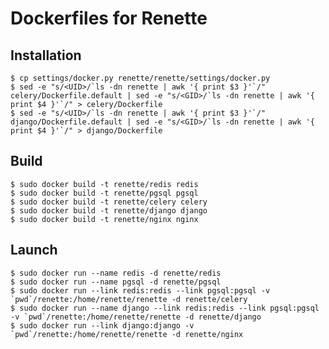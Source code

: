 # Dockerfiles for Renette

## Installation

    $ cp settings/docker.py renette/renette/settings/docker.py
    $ sed -e "s/<UID>/`ls -dn renette | awk '{ print $3 }'`/" celery/Dockerfile.default | sed -e "s/<GID>/`ls -dn renette | awk '{ print $4 }'`/" > celery/Dockerfile
    $ sed -e "s/<UID>/`ls -dn renette | awk '{ print $3 }'`/" django/Dockerfile.default | sed -e "s/<GID>/`ls -dn renette | awk '{ print $4 }'`/" > django/Dockerfile

## Build

    $ sudo docker build -t renette/redis redis
    $ sudo docker build -t renette/pgsql pgsql
    $ sudo docker build -t renette/celery celery
    $ sudo docker build -t renette/django django
    $ sudo docker build -t renette/nginx nginx

## Launch

    $ sudo docker run --name redis -d renette/redis
    $ sudo docker run --name pgsql -d renette/pgsql
    $ sudo docker run --link redis:redis --link pgsql:pgsql -v `pwd`/renette:/home/renette/renette -d renette/celery
    $ sudo docker run --name django --link redis:redis --link pgsql:pgsql -v `pwd`/renette:/home/renette/renette -d renette/django
    $ sudo docker run --link django:django -v `pwd`/renette:/home/renette/renette -d renette/nginx
